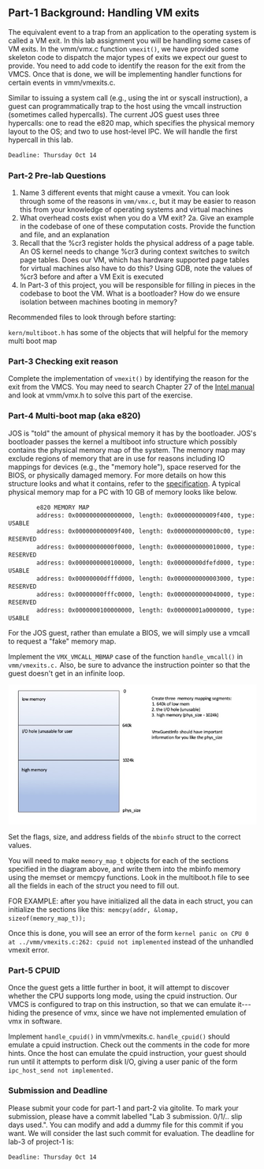 ## Part-1 Background: Handling VM exits 

The equivalent event to a trap from an application to the operating system is called a VM exit. In this lab assignment you will be handling some cases of VM exits. In the vmm/vmx.c function `vmexit()`, we have provided some skeleton code to dispatch the major types of exits we expect our guest to provide. You need to add code to identify the reason for the exit from the VMCS. Once that is done, we will be implementing handler functions for certain events in vmm/vmexits.c.

Similar to issuing a system call (e.g., using the int or syscall instruction), a guest can programmatically trap to the host using the vmcall instruction (sometimes called hypercalls). The current JOS guest uses three hypercalls: one to read the e820 map, which specifies the physical memory layout to the OS; and two to use host-level IPC. We will handle the first hypercall in this lab.

```diff
Deadline: Thursday Oct 14
```

### Part-2 Pre-lab Questions
1. Name 3 different events that might cause a vmexit. You can look through some of the reasons in `vmm/vmx.c`, but it may be easier to reason this from your knowledge of operating systems and virtual machines 
2. What overhead costs exist when you do a VM exit?
	2a. Give an example in the codebase of one of these computation costs. Provide the function and file, and an explanation
3. Recall that the %cr3 register holds the physical address of a page table. An OS kernel needs to change %cr3 during context switches to switch page tables. Does our VM, which has hardware supported page tables for virtual machines also have to do this? Using GDB, note the values of %cr3 before and after a VM Exit is executed 
4. In Part-3 of this project, you will be responsible for filling in pieces in the codebase to boot the VM. What is a bootloader? How do we ensure isolation between machines booting in memory? 

Recommended files to look through before starting:

`kern/multiboot.h` has some of the objects that will helpful for the memory multi boot map 

### Part-3 Checking exit reason

Complete the implementation of `vmexit()` by identifying the reason for the exit from the VMCS. You may need to search Chapter 27 of the [Intel manual](http://www.cs.utexas.edu/~vijay/cs378-f17/projects/64-ia-32-architectures-software-developer-vol-3c-part-3-manual.pdf) and look at vmm/vmx.h to solve this part of the exercise.

### Part-4 Multi-boot map (aka e820)

JOS is "told" the amount of physical memory it has by the bootloader. JOS's bootloader passes the kernel a multiboot info structure which possibly contains the physical memory map of the system. The memory map may exclude regions of memory that are in use for reasons including IO mappings for devices (e.g., the "memory hole"), space reserved for the BIOS, or physically damaged memory. For more details on how this structure looks and what it contains, refer to the [specification](https://www.gnu.org/software/grub/manual/multiboot/multiboot.html). A typical physical memory map for a PC with 10 GB of memory looks like below.
```
        e820 MEMORY MAP
        address: 0x0000000000000000, length: 0x000000000009f400, type: USABLE
        address: 0x000000000009f400, length: 0x0000000000000c00, type: RESERVED
        address: 0x00000000000f0000, length: 0x0000000000010000, type: RESERVED
        address: 0x0000000000100000, length: 0x00000000dfefd000, type: USABLE
        address: 0x00000000dfffd000, length: 0x0000000000003000, type: RESERVED
        address: 0x00000000fffc0000, length: 0x0000000000040000, type: RESERVED
        address: 0x0000000100000000, length: 0x00000001a0000000, type: USABLE
```

For the JOS guest, rather than emulate a BIOS, we will simply use a vmcall to request a "fake" memory map. 


Implement the `VMX_VMCALL_MBMAP` case of the function `handle_vmcall()` in `vmm/vmexits.c.` Also, be sure to advance the instruction pointer so that the guest doesn't get in an infinite loop.

![Image of Map](https://github.com/abbykrish/cs360v-f21/blob/main/figures/memmap.jpg)


Set the flags, size, and address fields of the `mbinfo` struct to the correct values.

You will need to make `memory_map_t` objects for each of the sections specified in the diagram above, and write them into the mbinfo memory using the memset or memcpy functions. Look in the multiboot.h file to see all the fields in each of the struct you need to fill out. 

FOR EXAMPLE: after you have initialized all the data in each struct, you can initialize the sections like this:` memcpy(addr, &lomap, sizeof(memory_map_t));`

Once this is done, you will see an error of the form `kernel panic on CPU 0 at ../vmm/vmexits.c:262: cpuid not implemented` instead of the unhandled vmexit error.

### Part-5 CPUID

Once the guest gets a little further in boot, it will attempt to discover whether the CPU supports long mode, using the cpuid instruction. Our VMCS is configured to trap on this instruction, so that we can emulate it---hiding the presence of vmx, since we have not implemented emulation of vmx in software. 

Implement `handle_cpuid()` in vmm/vmexits.c. `handle_cpuid()` should emulate a cpuid instruction. Check out the comments in the code for more hints. Once the host can emulate the cpuid instruction, your guest should run until it attempts to perform disk I/O, giving a user panic of the form `ipc_host_send not implemented.`


### Submission and Deadline

Please submit your code for part-1 and part-2 via gitolite. To mark your submission, please have a commit labelled "Lab 3 submission. 0/1/.. slip days used.". You can modify and add a dummy file for this commit if you want. We will consider the last such commit for evaluation. The deadline for lab-3 of project-1 is:

```diff
Deadline: Thursday Oct 14
```
